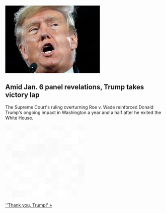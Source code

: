 
![Amid Jan. 6 panel revelations, Trump takes victory lap](./20220626235910.png)
## Amid Jan. 6 panel revelations, Trump takes victory lap

The Supreme Court's ruling overturning Roe v. Wade reinforced Donald Trump's ongoing impact in Washington a year and a half after he exited the White House.

![pic](../square_bg.png)

[''Thank you, Trump!' »](https://www.yahoo.com/news/trumps-lasting-legacy-grows-supreme-153327918.html)

